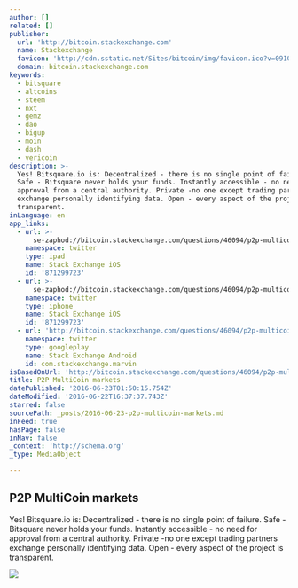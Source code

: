 ```yaml
---
author: []
related: []
publisher:
  url: 'http://bitcoin.stackexchange.com'
  name: Stackexchange
  favicon: 'http://cdn.sstatic.net/Sites/bitcoin/img/favicon.ico?v=0910168c5c65'
  domain: bitcoin.stackexchange.com
keywords:
  - bitsquare
  - altcoins
  - steem
  - nxt
  - gemz
  - dao
  - bigup
  - moin
  - dash
  - vericoin
description: >-
  Yes! Bitsquare.io is: Decentralized - there is no single point of failure.
  Safe - Bitsquare never holds your funds. Instantly accessible - no need for
  approval from a central authority. Private -no one except trading partners
  exchange personally identifying data. Open - every aspect of the project is
  transparent.
inLanguage: en
app_links:
  - url: >-
      se-zaphod://bitcoin.stackexchange.com/questions/46094/p2p-multicoin-markets
    namespace: twitter
    type: ipad
    name: Stack Exchange iOS
    id: '871299723'
  - url: >-
      se-zaphod://bitcoin.stackexchange.com/questions/46094/p2p-multicoin-markets
    namespace: twitter
    type: iphone
    name: Stack Exchange iOS
    id: '871299723'
  - url: 'http://bitcoin.stackexchange.com/questions/46094/p2p-multicoin-markets'
    namespace: twitter
    type: googleplay
    name: Stack Exchange Android
    id: com.stackexchange.marvin
isBasedOnUrl: 'http://bitcoin.stackexchange.com/questions/46094/p2p-multicoin-markets'
title: P2P MultiCoin markets
datePublished: '2016-06-23T01:50:15.754Z'
dateModified: '2016-06-22T16:37:37.743Z'
starred: false
sourcePath: _posts/2016-06-23-p2p-multicoin-markets.md
inFeed: true
hasPage: false
inNav: false
_context: 'http://schema.org'
_type: MediaObject

---
```

<article style=""><h1>P2P MultiCoin markets</h1><p>Yes! Bitsquare.io is: Decentralized - there is no single point of failure. Safe - Bitsquare never holds your funds. Instantly accessible - no need for approval from a central authority. Private -no one except trading partners exchange personally identifying data. Open - every aspect of the project is transparent.</p><img src="http://cdn.sstatic.net/Sites/bitcoin/img/apple-touch-icon.png?v=a43e5a337e6b&amp;a" /></article>